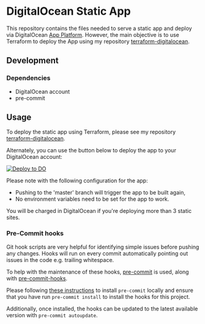 # DigitalOcean Static App

This repository contains the files needed to serve a static app and deploy via DigitalOcean [App Platform](https://docs.digitalocean.com/products/app-platform/). However,
the main objective is to use Terraform to deploy the App using my repository [terraform-digitalocean](https://github.com/kwame-mintah/terraform-digitalocean).

## Development

### Dependencies
- DigitalOcean account
- pre-commit

## Usage

To deploy the static app using Terraform, please see my repository [terraform-digitalocean](https://github.com/kwame-mintah/terraform-digitalocean).

Alternately, you can use the button below to deploy the app to your DigitalOcean account:

[![Deploy to DO](https://www.deploytodo.com/do-btn-blue-ghost.svg)](https://cloud.digitalocean.com/apps/new?repo=https://github.com/kwame-mintah/digitalocean-static-app/tree/master)

Please note with the following configuration for the app:
* Pushing to the 'master' branch will trigger the app to be built again,
* No environment variables need to be set for the app to work.

You will be charged in DigitalOcean if you're deploying more than 3 static sites.

### Pre-Commit hooks

Git hook scripts are very helpful for identifying simple issues before pushing any changes. Hooks will run on every commit automatically pointing out issues in the code e.g. trailing whitespace.

To help with the maintenance of these hooks, [pre-commit](https://pre-commit.com/) is used, along with [pre-commit-hooks](https://pre-commit.com/#install).

Please following [these instructions](https://pre-commit.com/#install) to install `pre-commit` locally and ensure that you have run `pre-commit install` to install the hooks for this project.

Additionally, once installed, the hooks can be updated to the latest available version with `pre-commit autoupdate`.
